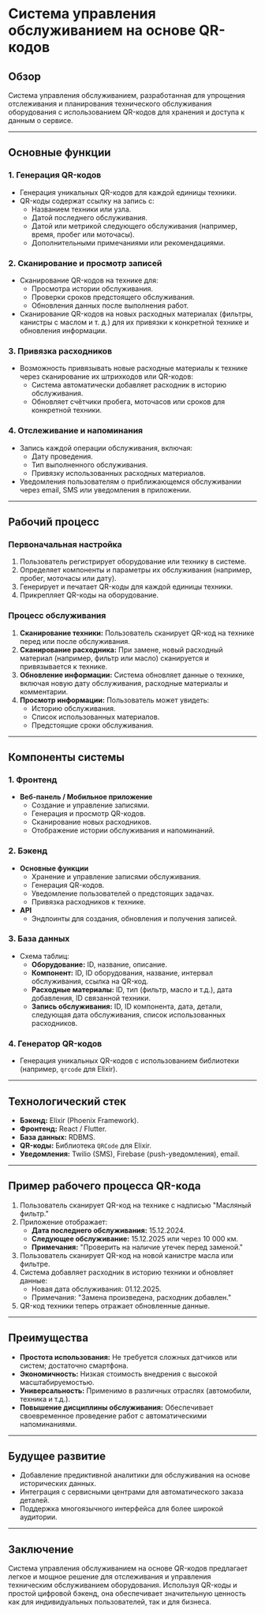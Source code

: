 # Система управления обслуживанием на основе QR-кодов

## Обзор
Система управления обслуживанием, разработанная для упрощения отслеживания и планирования технического обслуживания оборудования с использованием QR-кодов для хранения и доступа к данным о сервисе.

---

## Основные функции

### 1. **Генерация QR-кодов**
- Генерация уникальных QR-кодов для каждой единицы техники.
- QR-коды содержат ссылку на запись с:
  - Названием техники или узла.
  - Датой последнего обслуживания.
  - Датой или метрикой следующего обслуживания (например, время, пробег или моточасы).
  - Дополнительными примечаниями или рекомендациями.

### 2. **Сканирование и просмотр записей**
- Сканирование QR-кодов на технике для:
  - Просмотра истории обслуживания.
  - Проверки сроков предстоящего обслуживания.
  - Обновления данных после выполнения работ.
- Сканирование QR-кодов на новых расходных материалах (фильтры, канистры с маслом и т. д.) для их привязки к конкретной технике и обновления информации.

### 3. **Привязка расходников**
- Возможность привязывать новые расходные материалы к технике через сканирование их штрихкодов или QR-кодов:
  - Система автоматически добавляет расходник в историю обслуживания.
  - Обновляет счётчики пробега, моточасов или сроков для конкретной техники.

### 4. **Отслеживание и напоминания**
- Запись каждой операции обслуживания, включая:
  - Дату проведения.
  - Тип выполненного обслуживания.
  - Привязку использованных расходных материалов.
- Уведомления пользователям о приближающемся обслуживании через email, SMS или уведомления в приложении.

---

## Рабочий процесс

### Первоначальная настройка
1. Пользователь регистрирует оборудование или технику в системе.
2. Определяет компоненты и параметры их обслуживания (например, пробег, моточасы или дату).
3. Генерирует и печатает QR-коды для каждой единицы техники.
4. Прикрепляет QR-коды на оборудование.

### Процесс обслуживания
1. **Сканирование техники:** Пользователь сканирует QR-код на технике перед или после обслуживания.
2. **Сканирование расходника:** При замене, новый расходный материал (например, фильтр или масло) сканируется и привязывается к технике.
3. **Обновление информации:** Система обновляет данные о технике, включая новую дату обслуживания, расходные материалы и комментарии.
4. **Просмотр информации:** Пользователь может увидеть:
   - Историю обслуживания.
   - Список использованных материалов.
   - Предстоящие сроки обслуживания.

---

## Компоненты системы

### 1. **Фронтенд**
- **Веб-панель / Мобильное приложение**
  - Создание и управление записями.
  - Генерация и просмотр QR-кодов.
  - Сканирование новых расходников.
  - Отображение истории обслуживания и напоминаний.

### 2. **Бэкенд**
- **Основные функции**
  - Хранение и управление записями обслуживания.
  - Генерация QR-кодов.
  - Уведомление пользователей о предстоящих задачах.
  - Привязка расходников к технике.
- **API**
  - Эндпоинты для создания, обновления и получения записей.

### 3. **База данных**
- Схема таблиц:
  - **Оборудование:** ID, название, описание.
  - **Компонент:** ID, ID оборудования, название, интервал обслуживания, ссылка на QR-код.
  - **Расходные материалы:** ID, тип (фильтр, масло и т.д.), дата добавления, ID связанной техники.
  - **Запись обслуживания:** ID, ID компонента, дата, детали, следующая дата обслуживания, список использованных расходников.

### 4. **Генератор QR-кодов**
- Генерация уникальных QR-кодов с использованием библиотеки (например, `qrcode` для Elixir).

---

## Технологический стек
- **Бэкенд:** Elixir (Phoenix Framework).
- **Фронтенд:** React / Flutter.
- **База данных:** RDBMS.
- **QR-коды:** Библиотека `QRCode` для Elixir.
- **Уведомления:** Twilio (SMS), Firebase (push-уведомления), email.

---

## Пример рабочего процесса QR-кода
1. Пользователь сканирует QR-код на технике с надписью "Масляный фильтр."
2. Приложение отображает:
   - **Дата последнего обслуживания:** 15.12.2024.
   - **Следующее обслуживание:** 15.12.2025 или через 10 000 км.
   - **Примечания:** "Проверить на наличие утечек перед заменой."
3. Пользователь сканирует QR-код на новой канистре масла или фильтре.
4. Система добавляет расходник в историю техники и обновляет данные:
   - Новая дата обслуживания: 01.12.2025.
   - Примечания: "Замена произведена, расходник добавлен."
5. QR-код техники теперь отражает обновленные данные.

---

## Преимущества
- **Простота использования:** Не требуется сложных датчиков или систем; достаточно смартфона.
- **Экономичность:** Низкая стоимость внедрения с высокой масштабируемостью.
- **Универсальность:** Применимо в различных отраслях (автомобили, техника и т.д.).
- **Повышение дисциплины обслуживания:** Обеспечивает своевременное проведение работ с автоматическими напоминаниями.

---

## Будущее развитие
- Добавление предиктивной аналитики для обслуживания на основе исторических данных.
- Интеграция с сервисными центрами для автоматического заказа деталей.
- Поддержка многоязычного интерфейса для более широкой аудитории.

---

## Заключение
Система управления обслуживанием на основе QR-кодов предлагает легкое и мощное решение для отслеживания и управления техническим обслуживанием оборудования. Используя QR-коды и простой цифровой бэкенд, она обеспечивает значительную ценность как для индивидуальных пользователей, так и для бизнеса.

